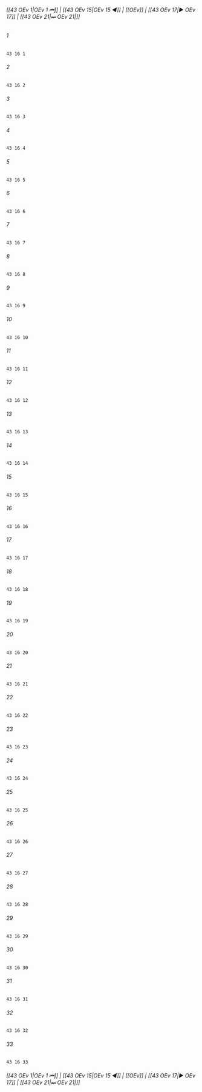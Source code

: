 
###### [[43 OEv 1|OEv 1 ⏮]] | [[43 OEv 15|OEv 15 ◀]] | [[OEv]] | [[43 OEv 17|▶ OEv 17]] | [[43 OEv 21|⏭ OEv 21|]]

###### 1
``` verse
43 16 1 
```
###### 2
``` verse
43 16 2 
```
###### 3
``` verse
43 16 3 
```
###### 4
``` verse
43 16 4 
```
###### 5
``` verse
43 16 5 
```
###### 6
``` verse
43 16 6 
```
###### 7
``` verse
43 16 7 
```
###### 8
``` verse
43 16 8 
```
###### 9
``` verse
43 16 9 
```
###### 10
``` verse
43 16 10 
```
###### 11
``` verse
43 16 11 
```
###### 12
``` verse
43 16 12 
```
###### 13
``` verse
43 16 13 
```
###### 14
``` verse
43 16 14 
```
###### 15
``` verse
43 16 15 
```
###### 16
``` verse
43 16 16 
```
###### 17
``` verse
43 16 17 
```
###### 18
``` verse
43 16 18 
```
###### 19
``` verse
43 16 19 
```
###### 20
``` verse
43 16 20 
```
###### 21
``` verse
43 16 21 
```
###### 22
``` verse
43 16 22 
```
###### 23
``` verse
43 16 23 
```
###### 24
``` verse
43 16 24 
```
###### 25
``` verse
43 16 25 
```
###### 26
``` verse
43 16 26 
```
###### 27
``` verse
43 16 27 
```
###### 28
``` verse
43 16 28 
```
###### 29
``` verse
43 16 29 
```
###### 30
``` verse
43 16 30 
```
###### 31
``` verse
43 16 31 
```
###### 32
``` verse
43 16 32 
```
###### 33
``` verse
43 16 33 
```

###### [[43 OEv 1|OEv 1 ⏮]] | [[43 OEv 15|OEv 15 ◀]] | [[OEv]] | [[43 OEv 17|▶ OEv 17]] | [[43 OEv 21|⏭ OEv 21|]]

